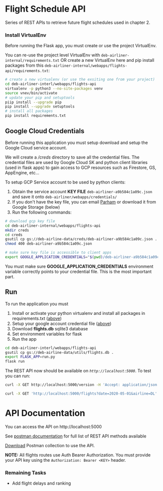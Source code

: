# Flight Schedule API

Series of REST APIs to retrieve future flight schedules used in chapter 2.

### Install VirtualEnv 

Before running the Flask app, you must create or use the project VirtualEnv.

You can re-use the project level VirtualEnv with `deb-airliner-internal/requirements.txt` OR create a new VirtualEnv here and pip install packages from
this `deb-airliner-internal/webapps/flights-api/requirements.txt`:

```bash
# create a new virtualenv (or use the exsiting one from your project)
cd deb-airliner-interl/webapps/flights-api
virtualenv -p python3 --no-site-packages venv
source vnev/bin/activate
# update your pip and setuptools
piip install --upgrade pip
pip install --upgrade setuptools
# install all packages
pip install requirements.txt
```


## Google Cloud Credentials

Before running this application you must setup download and setup the Google Cloud service account. 

We will create a _/creds_ directory to save all the credential files. The credential files are used by Google Cloud SK and python client
libraries (used in flask apps) to gain access to GCP resources such as Firestore, GS, AppEngine, etc...

To setup GCP Service account to be used by python clients:

1. Obtain the service account __KEY FILE__ `deb-airliner-a9b584c1a09c.json` and save it onto `deb-airliner/webapps/credentials/`
1. If you don't have the key file, you can email [Parham](mailto:parham@turalabs.com) or download it from Google Storage (below)
1. Run the following commands:

```bash
# download gcp key file
cd deb-airliner-internal/webapps/flights-api
mkdir creds
cd creds
gsutil cp gs://deb-airline-data/creds/deb-airliner-a9b584c1a09c.json .
chmod 400 deb-airliner-a9b584c1a09c.json

# make sure key file is accessible to client apps
export GOOGLE_APPLICATION_CREDENTIALS="$(pwd)/deb-airliner-a9b584c1a09c.json"
```

You must make sure __GOOGLE_APPLICATION_CREDENTIALS__ environment variable correctly points to your credential file. This is the most 
important part.


## Run

To run the application you must
1. Install or activate your python virtualenv and install all packages in requirements.txt ([above](#install-virtualenv))
1. Setup your google account credential file ([above](#google-cloud-credentials))
1. Download __flights.db__ sqlite3 database
1. Set environment variables for flask
1. Run the app

```bash
cd deb-airliner-interl/webapps/flights-api
gsutil cp gs://deb-airline-data/utils/flights.db .
export FLASK_APP=run.py
flask run
```

The REST API now should be available on _`http://localhost:5000`_. To test you can run:

```bash
curl -X GET http://localhost:5000/version -H 'Accept: application/json'

curl -X GET 'http://localhost:5000/flights?date=2020-05-01&airline=DL' -H 'Accept: application/json'
```

# API Documentation

You can access the API on http://localhost:5000

See [postman documentation](https://documenter.getpostman.com/view/5437810/Szt5fWwP) for full list of REST API methods available

[Download](https://www.getpostman.com/collections/90e85b84d469234587b1) Postman collection to use the API.

__NOTE:__ All flights routes use Auth Bearer Authorization. You must provide your API key using the `Authorization: Bearer <KEY>` header.


### Remaining Tasks

- Add flight delays and ranking
